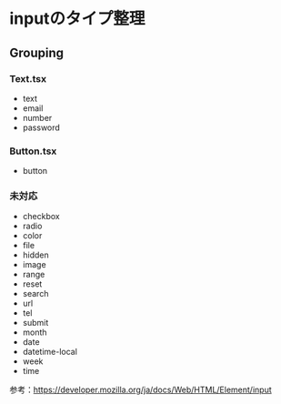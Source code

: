 # inputのタイプ整理

## Grouping

### Text.tsx
- text
- email
- number
- password

### Button.tsx
- button

### 未対応
- checkbox
- radio
- color
- file
- hidden
- image
- range
- reset
- search
- url
- tel
- submit
- month
- date
- datetime-local
- week
- time

参考：https://developer.mozilla.org/ja/docs/Web/HTML/Element/input
